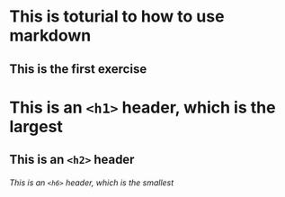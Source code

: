 # This is toturial to how to use markdown
## This is the first exercise
# This is an `<h1>` header, which is the largest

## This is an `<h2>` header

###### This is an `<h6>` header, which is the smallest
